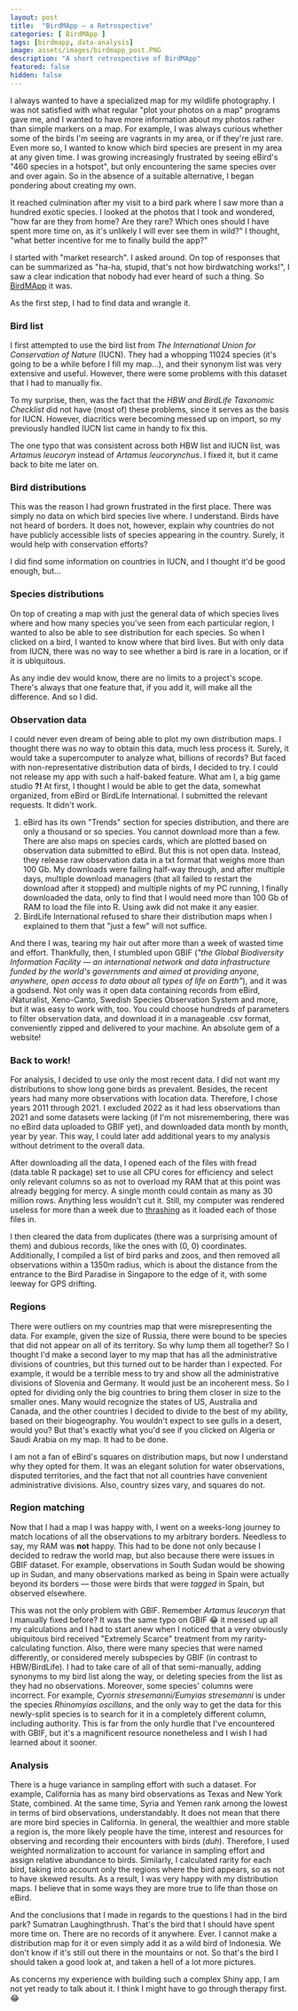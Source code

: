 ```yaml
---
layout: post
title:  "BirdMApp — a Retrospective"
categories: [ BirdMApp ]
tags: [birdmapp, data-analysis]
image: assets/images/birdmapp_post.PNG
description: "A short retrospective of BirdMApp"
featured: false
hidden: false
---
```


I always wanted to have a specialized map for my wildlife photography. I was not satisfied with what regular "plot your photos on a map" programs gave me, and I wanted to have more information about my photos rather than simple markers on a map. For example, I was always curious whether some of the birds I'm seeing are vagrants in my area, or if they're just rare. 
Even more so, I wanted to know which bird species are present in my area at any given time. I was growing increasingly frustrated by seeing eBird's "460 species in a hotspot", but only encountering the same species over and over again. So in the absence of a suitable alternative, I began pondering about creating my own. 

It reached culmination after my visit to a bird park where I saw more than a hundred exotic species. I looked at the photos that I took and wondered, "how far are they from home? Are they rare? Which ones should I have spent more time on, as it's unlikely I will ever see them in wild?" I thought, "what better incentive for me to finally build the app?"

I started with "market research". I asked around. On top of responses that can be summarized as "ha-ha, stupid, that's not how birdwatching works!", I saw a clear indication that nobody had ever heard of such a thing. So [BirdMApp](/birdmapp) it was. 

As the first step, I had to find data and wrangle it. 

### Bird list
I first attempted to use the bird list from *The International Union for Conservation of Nature* (IUCN). They had a whopping 11024 species (it's going to be a while before I fill my map...), and their synonym list was very extensive and useful. However, there were some problems with this dataset that I had to manually fix.

To my surprise, then, was the fact that the *HBW and BirdLife Taxonomic Checklist* did not have (most of) these problems, since it serves as the basis for IUCN. However, diacritics were becoming messed up on import, so my previously handled IUCN list came in handy to fix this.

The one typo that was consistent across both HBW list and IUCN list, was *Artamus leucoryn* instead of *Artamus leucorynchus*. I fixed it, but it came back to bite me later on. 

### Bird distributions
This was the reason I had grown frustrated in the first place. There was simply no data on which bird species live where. I understand. Birds have not heard of borders. It does not, however, explain why countries do not have publicly accessible lists of species appearing in the country. Surely, it would help with conservation efforts? 

I did find some information on countries in IUCN, and I thought it'd be good enough, but... 

### Species distributions
On top of creating a map with just the general data of which species lives where and how many species you've seen from each particular region, I wanted to also be able to see distribution for each species. So when I clicked on a bird, I wanted to know where that bird lives. But with only data from IUCN, there was no way to see whether a bird is rare in a location, or if it is ubiquitous. 

As any indie dev would know, there are no limits to a project's scope. There's always that one feature that, if you add it, will make all the difference. And so I did. 

### Observation data
I could never even dream of being able to plot my own distribution maps. I thought there was no way to obtain this data, much less process it. Surely, it would take a supercomputer to analyze what, billions of records?
But faced with non-representative distribution data of birds, I decided to try. I could not release my app with such a half-baked feature. What am I, a big game studio __?!__
At first, I thought I would be able to get the data, somewhat organized, from eBird or BirdLife International. I submitted the relevant requests. It didn't work.

1. eBird has its own "Trends" section for species distribution, and there are only a thousand or so species. You cannot download more than a few. There are also maps on species cards, which are plotted based on observation data submitted to eBird. But this is not open data. Instead, they release raw observation data in a txt format that weighs more than 100 Gb. My downloads were failing half-way through, and after multiple days, multiple download managers (that all failed to restart the download after it stopped) and multiple nights of my PC running, I finally downloaded the data, only to find that I would need more than 100 Gb of RAM to load the file into R. Using awk did not make it any easier. 
2. BirdLife International refused to share their distribution maps when I explained to them that "just a few" will not suffice.
   
And there I was, tearing my hair out after more than a week of wasted time and effort. Thankfully, then, I stumbled upon GBIF (*"the Global Biodiversity Information Facility — an international network and data infrastructure funded by the world's governments and aimed at providing anyone, anywhere, open access to data about all types of life on Earth"*), and it was a godsend. Not only was it open data containing records from eBird, iNaturalist, Xeno-Canto, Swedish Species Observation System and more, but it was easy to work with, too. You could choose hundreds of parameters to filter observation data, and download it in a manageable .csv format, conveniently zipped and delivered to your machine. An absolute gem of a website! 

### Back to work!
For analysis, I decided to use only the most recent data. I did not want my distributions to show long gone birds as prevalent. Besides, the recent years had many more observations with location data. Therefore, I chose years 2011 through 2021. I excluded 2022 as it had less observations than 2021 and some datasets were lacking (if I'm not misremembering, there was no eBird data uploaded to GBIF yet), and downloaded data month by month, year by year. This way, I could later add additional years to my analysis without detriment to the overall data.

After downloading all the data, I opened each of the files with fread (data.table R package) set to use all CPU cores for efficiency and select only relevant columns so as not to overload my RAM that at this point was already begging for mercy. A single month could contain as many as 30 million rows. Anything less wouldn't cut it. Still, my computer was rendered useless for more than a week due to [thrashing](https://en.wikipedia.org/wiki/Thrashing_(computer_science)) as it loaded each of those files in.

I then cleared the data from duplicates (there was a surprising amount of them) and dubious records, like the ones with (0, 0) coordinates. Additionally, I compiled a list of bird parks and zoos, and then removed all observations within a 1350m radius, which is about the distance from the entrance to the Bird Paradise in Singapore to the edge of it, with some leeway for GPS drifting. 

### Regions
There were outliers on my countries map that were misrepresenting the data. For example, given the size of Russia, there were bound to be species that did not appear on all of its territory. So why lump them all together?
So I thought I'd make a second layer to my map that has all the administrative divisions of countries, but this turned out to be harder than I expected. For example, it would be a terrible mess to try and show all the administrative divisions of Slovenia and Germany. It would just be an incoherent mess. So I opted for dividing only the big countries to bring them closer in size to the smaller ones. Many would recognize the states of US, Australia and Canada, and the other countries I decided to divide to the best of my ability, based on their biogeography. You wouldn't expect to see gulls in a desert, would you? But that's exactly what you'd see if you clicked on Algeria or Saudi Arabia on my map. It had to be done.

I am not a fan of eBird's squares on distribution maps, but now I understand why they opted for them. It was an elegant solution for water observations, disputed territories, and the fact that not all countries have convenient administrative divisions. Also, country sizes vary, and squares do not. 

### Region matching
Now that I had a map I was happy with, I went on a weeks-long journey to match locations of all the observations to my arbitrary borders. Needless to say, my RAM was **not** happy. This had to be done not only because I decided to redraw the world map, but also because there were issues in GBIF dataset. For example, observations in South Sudan would be showing up in Sudan, and many observations marked as being in Spain were actually beyond its borders — those were birds that were *tagged* in Spain, but observed elsewhere. 

This was not the only problem with GBIF. Remember *Artamus leucoryn* that I manually fixed before? It was the same typo on GBIF 😂 it messed up all my calculations and I had to start anew when I noticed that a very obviously ubiquitous bird received "Extremely Scarce" treatment from my rarity-calculating function. 
Also, there were many species that were named differently, or considered merely subspecies by GBIF (in contrast to HBW/BirdLife). I had to take care of all of that semi-manually, adding synonyms to my bird list along the way, or deleting species from the list as they had no observations. Moreover, some species' columns were incorrect. For example, *Cyornis stresemanni/Eumyias stresemanni* is under the species *Rhinomyias oscillans*, and the only way to get the data for this newly-split species is to search for it in a completely different column, including authority. This is far from the only hurdle that I've encountered with GBIF, but it's a magnificent resource nonetheless and I wish I had learned about it sooner. 

### Analysis
There is a huge variance in sampling effort with such a dataset. For example, California has as many bird observations as Texas and New York State, combined. At the same time, Syria and Yemen rank among the lowest in terms of bird observations, understandably. It does not mean that there are more bird species in California. In general, the wealthier and more stable a region is, the more likely people have the time, interest and resources for observing and recording their encounters with birds (*duh*). Therefore, I used weighted normalization to account for variance in sampling effort and assign relative abundance to birds. Similarly, I calculated rarity for each bird, taking into account only the regions where the bird appears, so as not to have skewed results. As a result, I was very happy with my distribution maps. I believe that in some ways they are more true to life than those on eBird.

And the conclusions that I made in regards to the questions I had in the bird park? Sumatran Laughingthrush. That's the bird that I should have spent more time on. There are no records of it anywhere. Ever. I cannot make a distribution map for it or even simply add it as a wild bird of Indonesia. We don't know if it's still out there in the mountains or not. So that's the bird I should taken a good look at, and taken a hell of a lot more pictures.

As concerns my experience with building such a complex Shiny app, I am not yet ready to talk about it. I think I might have to go through therapy first. 😂
